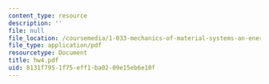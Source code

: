```yaml
---
content_type: resource
description: ''
file: null
file_location: /coursemedia/1-033-mechanics-of-material-systems-an-energy-approach-fall-2003/8131f7951f75eff1ba0209e15eb6e10f_hw4.pdf
file_type: application/pdf
resourcetype: Document
title: hw4.pdf
uid: 8131f795-1f75-eff1-ba02-09e15eb6e10f
---
```

